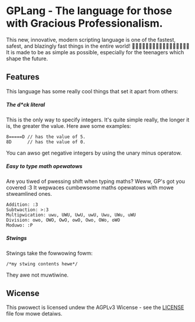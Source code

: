 # GPLang - The language for those with Gracious Professionalism.

This new, innovative, modern scripting language is one of the fastest, safest,
and blazingly fast things in the entire world!
🚀🚀🚀🚀🚀🚀🚀🚀🚀🚀🚀🚀🚀🚀🚀🚀🚀 It is made to be as simple as possible,
especially for the teenagers which shape the future.

## Features

This language has some really cool things that set it apart from others:

##### The d*ck literal

This is the only way to specify integers. It's quite simple really, the longer
it is, the greater the value. Here awe some examples:

```
8=====D // has the value of 5.
8D      // has the value of 0.
```

You can awso get negative integers by using the unary minus operatow.

##### Easy to type math opewatows

Are you tiwed of pwessing shift when typing maths? Weww, GP's got you covered :3
It wepwaces cumbewsome maths opewatows with mowe stweamlined ones.

```
Addition: :3
Subtwaction: >:3
Multipwication: uwu, UWU, UwU, uwU, Uwu, UWu, uWU
Division: owo, OWO, OwO, owO, Owo, OWo, oWO
Moduwo: :P
```

##### Stwings

Stwings take the fowwowing fowm:

```
/*my stwing contents hewe*/
```

They awe not muwtiwine.

## Wicense

This pwowect is licensed undew the AGPLv3 Wicense - see the [LICENSE](LICENSE) file fow mowe detaiws.

